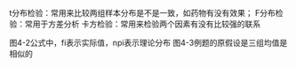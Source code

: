 t分布检验：常用来比较两组样本分布是不是一致，如药物有没有效果；
F分布检验：常用于方差分析
卡方检验：常用来检验两个因素有没有比较强的联系

图4-2公式中，fi表示实际值，npi表示理论分布
图4-3例题的原假设是三组均值是相似的